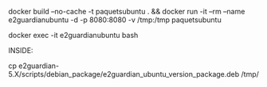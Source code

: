  docker build –no-cache -t paquetsubuntu . && docker run -it –rm –name e2guardianubuntu -d -p 8080:8080 -v /tmp:/tmp paquetsubuntu

docker exec -it e2guardianubuntu bash 

INSIDE:

cp e2guardian-5.X/scripts/debian_package/e2guardian_ubuntu_version_package.deb /tmp/


